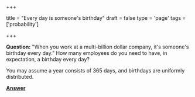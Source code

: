 +++

title = "Every day is someone's birthday"
draft = false
type = 'page'
tags = ['probability']

+++

**Question:** "When you work at a multi-billion dollar company, it's someone's birthday every day." How many employees do you need to have, in expectation, a birthday every day?

You may assume a year consists of 365 days, and birthdays are uniformly distributed.

[**Answer**](/puzzles/birthday_every_day_answer/)